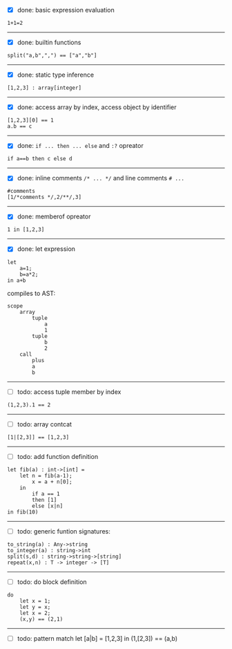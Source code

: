 - [x] done: basic expression evaluation
```
1+1=2
```
---
- [x] done: builtin functions
```
split("a,b",",") == ["a","b"]
```

---
- [x] done: static type inference

```
[1,2,3] : array[integer]
```

---
- [x] done: access array by index, access object by identifier
```
[1,2,3][0] == 1
a.b == c
```
---
- [x] done: `if ... then ... else` and `:?` opreator

```
if a==b then c else d
```
---
- [x] done: inline comments `/* ... */` and line comments `# ... `
```
#comments
[1/*comments */,2/**/,3]
```

---
- [x] done: memberof opreator 
```
1 in [1,2,3]
```

---
- [x] done: let expression
```
let 
    a=1;
    b=a*2;
in a+b
```

compiles to AST:
```
scope
    array
        tuple
            a
            1
        tuple
            b
            2
    call
        plus
        a
        b
```
---
- [ ] todo: access tuple member by index

```
(1,2,3).1 == 2
```

---
- [ ] todo: array contcat
```
[1|[2,3]] == [1,2,3]
```

---
- [ ] todo: add function definition
```
let fib(a) : int->[int] =
    let n = fib(a-1);
        x = a + n[0];
    in
        if a == 1
        then [1]
        else [x|n]
in fib(10)
```
---
- [ ] todo: generic funtion signatures:

```
to_string(a) : Any->string
to_integer(a) : string->int
split(s,d) : string->string->[string]
repeat(x,n) : T -> integer -> [T]
```

---
- [ ] todo: do block definition
```
do
    let x = 1;
    let y = x;
    let x = 2;
    (x,y) == (2,1)
```
---
- [ ] todo: pattern match
let [a|b] = [1,2,3] in (1,[2,3]) == (a,b)
